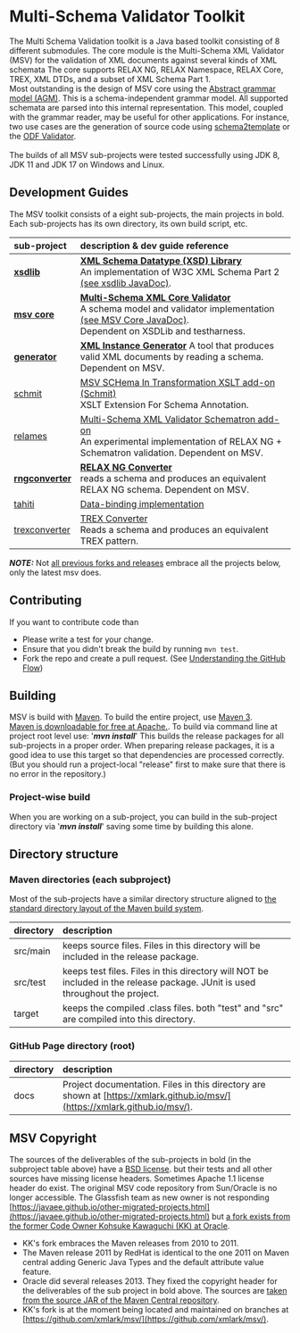 # Multi-Schema Validator Toolkit

The Multi Schema Validation toolkit is a Java based toolkit consisting of 8 different submodules.
The core module is the Multi-Schema XML Validator (MSV) for the validation of XML documents against several kinds of XML schemata
The core supports RELAX NG, RELAX Namespace, RELAX Core, TREX, XML DTDs, and a subset of XML Schema Part 1.
<br/>
Most outstanding is the design of MSV core using the [Abstract grammar model (AGM)](https://xmlark.github.io/msv/core/nativeAPI.html). This is a schema-independent grammar model. All supported schemata are parsed into this internal representation. This model, coupled with the grammar reader, may be useful for other applications. For instance, two use cases are the generation of source code using [schema2template](https://tdf.github.io/odftoolkit/generator/index.html) or the [ODF Validator](https://tdf.github.io/odftoolkit/conformance/ODFValidator.html).
<br/><br/>The builds of all MSV sub-projects were tested successfully using JDK 8, JDK 11 and JDK 17 on Windows and Linux.

## Development Guides

The MSV toolkit consists of a eight sub-projects, the main projects in bold. Each sub-projects has its own directory, its own build script, etc.

| sub-project       | description & dev guide reference                                                                                 |
|:------------------|:---------------------------------------------------------------------------------------------------------------------------------------|
| **[xsdlib](https://github.com/xmlark/msv/tree/main/xsdlib)**              | **[XML Schema Datatype (XSD) Library](./xsdlib/README.md)**<br/>An implementation of W3C XML Schema Part 2 [(see xsdlib JavaDoc)](https://xmlark.github.io/msv/xsdlib/api/index.html). |
| **[msv core](https://github.com/xmlark/msv/tree/main/msv)**               | **[Multi-Schema XML Core Validator](./core/index.html)**<br/>A schema model and validator implementation [(see MSV Core JavaDoc)](https://xmlark.github.io/msv/core/api/index.html).</br>Dependent on XSDLib and testharness.                                                               |
| **[generator](https://github.com/xmlark/msv/tree/main/generator/)**     | **[XML Instance Generator](./generator/README.md)** A tool that produces valid XML documents by reading a schema. Dependent on MSV.                                 |
| [schmit](https://github.com/xmlark/msv/tree/main/schmit/)            | [MSV SCHema In Transformation XSLT add-on (Schmit)](./schmit/readme.html)<br/>XSLT Extension For Schema Annotation.                                            |
| [relames](https://github.com/xmlark/msv/tree/main/relames/)           | [Multi-Schema XML Validator Schematron add-on](./relames/README.md)<br/>An experimental implementation of RELAX NG + Schematron validation. Dependent on MSV. |
| **[rngconverter](https://github.com/xmlark/msv/tree/main/rngconverter/)**  | **[RELAX NG Converter](./rngconverter/README.md)**<br/>reads a schema and produces an equivalent RELAX NG schema. Dependent on MSV.                                    |
| [tahiti](https://github.com/xmlark/msv/tree/main/tahiti/)            | [Data-binding implementation](./tahiti/README.md)                                                                                         |
| [trexconverter](https://github.com/xmlark/msv/tree/main/trexconverter/)     | [TREX Converter](./trexconverter/README.md)<br/>Reads a schema and produces an equivalent TREX pattern.                        |

***NOTE:*** Not [all previous forks and releases](https://github.com/svanteschubert/msv-merge-project#msv-source-code-origins) embrace all the projects below, only the latest msv does.

## Contributing

If you want to contribute code than

* Please write a test for your change.
* Ensure that you didn't break the build by running `mvn test`.
* Fork the repo and create a pull request. (See [Understanding the GitHub Flow](https://guides.github.com/introduction/flow/index.html))

## Building

MSV is build with [Maven](http://maven.apache.org/).
To build the entire project, use [Maven 3](https://maven.apache.org/guides/getting-started/maven-in-five-minutes.html).</br> [Maven is downloadable for free at Apache.](https://maven.apache.org/download.cgi).
To build via command line at project root level use:
'***mvn install***'
This builds the release packages for all sub-projects in a proper order.
When preparing release packages, it is a good idea to use this target so that dependencies are processed correctly. (But you should run a project-local "release" first to make sure that there is no error in the repository.)

### Project-wise build

When you are working on a sub-project, you can build in the sub-project directory via '***mvn install***' saving some time by building this alone.

## Directory structure

### Maven directories (each subproject)

Most of the sub-projects have a similar directory structure aligned to [the standard directory layout of the Maven build system](https://maven.apache.org/guides/introduction/introduction-to-the-standard-directory-layout.html).

| directory | description |
|:----------| :---------- |
| src/main  | keeps source files. Files in this directory will be included in the release package. |
| src/test  | keeps test files. Files in this directory will NOT be included in the release package. JUnit is used throughout the project. |
| target    | keeps the compiled .class files. both "test" and "src" are compiled into this directory. |

### GitHub Page directory (root)

| directory | description |
| :-------- | :---------- |
| docs      | Project documentation. Files in this directory are shown at [https://xmlark.github.io/msv/](https://xmlark.github.io/msv/). |

## MSV Copyright

The sources of the deliverables of the sub-projects in bold (in the subproject table above) have a [BSD license](https://en.wikipedia.org/wiki/BSD_licenses). but their tests and all other sources have missing license headers.
Sometimes Apache 1.1 license header do exist.
The original MSV code repository from Sun/Oracle is no longer accessible. The Glassfish team as new owner is not responding [https://javaee.github.io/other-migrated-projects.html](https://javaee.github.io/other-migrated-projects.html) but [a fork exists from the former Code Owner Kohsuke Kawaguchi (KK) at Oracle](https://github.com/kohsuke/msv).

* KK's fork embraces the Maven releases from 2010 to 2011.
* The Maven release 2011 by RedHat is identical to the one 2011 on Maven central adding Generic Java Types and the default attribute value feature.
* Oracle did several releases 2013. They fixed the copyright header for the deliverables of the sub project in bold above. The sources are [taken from the source JAR of the Maven Central repository](https://github.com/svanteschubert/msv-merge-project#msv-source-code-origins).
* KK's fork is at the moment being located and maintained on branches at [https://github.com/xmlark/msv/](https://github.com/xmlark/msv/).
